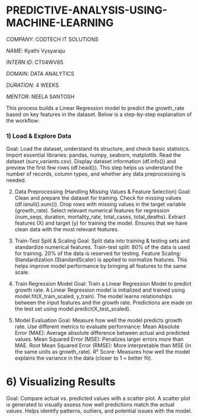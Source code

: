 # PREDICTIVE-ANALYSIS-USING-MACHINE-LEARNING

*COMPANY*: CODTECH IT SOLUTIONS

*NAME*: Kyathi Vysyaraju

*INTERN ID*: CT04WV85

*DOMAIN*: DATA ANALYTICS

*DURATION*: 4 WEEKS

*MENTOR*: NEELA SANTOSH

This process builds a Linear Regression model to predict the growth_rate based on key features in the dataset. Below is a step-by-step explanation of the workflow:

### 1) Load & Explore Data
Goal: Load the dataset, understand its structure, and check basic statistics.
Import essential libraries: pandas, numpy, seaborn, matplotlib.
Read the dataset (surv_variants.csv).
Display dataset information (df.info()) and preview the first few rows (df.head()).
This step helps us understand the number of records, column types, and whether any data preprocessing is needed.

2) Data Preprocessing (Handling Missing Values & Feature Selection)
Goal: Clean and prepare the dataset for training.
Check for missing values (df.isnull().sum()).
Drop rows with missing values in the target variable (growth_rate).
Select relevant numerical features for regression (num_seqs, duration, mortality_rate, total_cases, total_deaths).
Extract features (X) and target (y) for training the model.
Ensures that we have clean data with the most relevant features.

3) Train-Test Split & Scaling
Goal: Split data into training & testing sets and standardize numerical features.
Train-test split:
80% of the data is used for training.
20% of the data is reserved for testing.
Feature Scaling:
Standardization (StandardScaler) is applied to normalize features.
This helps improve model performance by bringing all features to the same scale.

4) Train Regression Model
Goal: Train a Linear Regression Model to predict growth rate.
A Linear Regression model is initialized and trained using model.fit(X_train_scaled, y_train).
The model learns relationships between the input features and the growth rate.
Predictions are made on the test set using model.predict(X_test_scaled).

5) Model Evaluation
Goal: Measure how well the model predicts growth rate.
Use different metrics to evaluate performance:
Mean Absolute Error (MAE): Average absolute difference between actual and predicted values.
Mean Squared Error (MSE): Penalizes larger errors more than MAE.
Root Mean Squared Error (RMSE): More interpretable than MSE (in the same units as growth_rate).
R² Score: Measures how well the model explains the variance in the data (closer to 1 = better fit).

# 6) Visualizing Results
Goal: Compare actual vs. predicted values with a scatter plot.
A scatter plot is generated to visually assess how well predictions match the actual values.
Helps identify patterns, outliers, and potential issues with the model.
